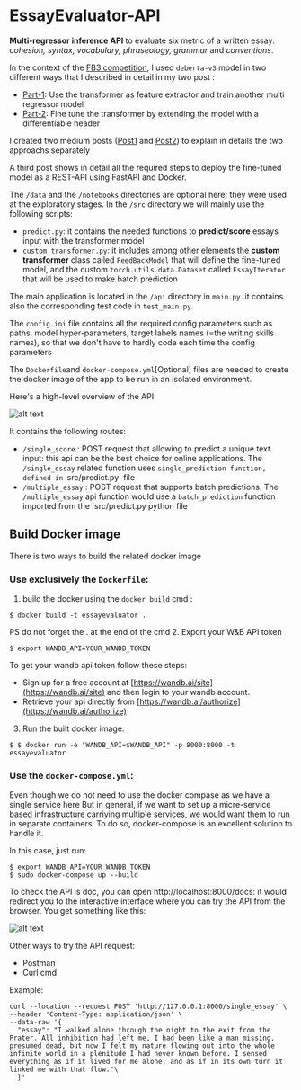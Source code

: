 # EssayEvaluator-API
**Multi-regressor inference API** to evaluate six metric of a written essay: *cohesion, syntax, vocabulary, phraseology, grammar* and *conventions*.

In the context of the [FB3 competition](https://www.kaggle.com/competitions/feedback-prize-english-language-learning), 
I used `deberta-v3` model in two different ways that I described in detail in my two post : 
* [Part-1](https://zghrib.medium.com/transformers-for-multi-regression-task-part1-transformers-as-feature-extractor-9f174ab66ce9): Use the transformer as feature extractor and train another multi regressor model
* [Part-2](https://medium.com/@zghrib/transformers-for-multi-regression-task-part2-fine-tuning-2683ef134d1c): Fine tune the transformer by extending the model with a differentiable header

I created two medium posts ([Post1](https://zghrib.medium.com/transformers-for-multi-regression-task-part1-transformers-as-feature-extractor-9f174ab66ce9) 
and [Post2](https://medium.com/@zghrib/transformers-for-multi-regression-task-part2-fine-tuning-2683ef134d1c)) to explain in details the two approachs separately

A third post shows in detail all the required steps to deploy the fine-tuned model as a REST-API using FastAPI  and Docker.

The `/data` and the `/notebooks` directories are optional here: they were used at the exploratory stages. 
In the `/src` directory we will mainly use the following scripts:
* `predict.py`: it contains the needed functions to **predict/score** essays input with the transformer model
* `custom_transformer.py`:  it includes among other elements the **custom transformer** class called `FeedBackModel` that will define the fine-tuned model, and the custom `torch.utils.data.Dataset` called `EssayIterator` that will be used to make batch prediction

The main application is located in the `/api` directory in `main.py`. it contains also the corresponding test code in `test_main.py`.

The `config.ini` file contains all the required config parameters such as paths, model hyper-parameters, target labels names (=the writing skills names), so that we don't have to  hardly code each time the config parameters

The `Dockerfile`and `docker-compose.yml`[Optional] files are needed to create the docker image of the app to be run in an isolated environment.

Here's a high-level overview of the API:

![alt text]()

It contains the following routes:

* `/single_score` : POST request that allowing to predict a unique text input: this api can be the best choice for online applications. The `/single_essay` related function uses `single_prediction function, defined in `src/predict.py` file
* `/multiple_essay` : POST request that supports batch predictions. The  `/multiple_essay` api function would use a `batch_prediction` function imported from the `src/predict.py python file

## Build Docker image
There is two ways to build the related docker image 
### Use exclusively the `Dockerfile`:
 1. build the docker using the `docker build` cmd :
```
$ docker build -t essayevaluator .
```
PS do not forget the . at the end of the cmd
2. Export your W&B API token
```
$ export WANDB_API=YOUR_WANDB_TOKEN
```
To get your wandb api token follow these steps:

* Sign up for a free account at [https://wandb.ai/site](https://wandb.ai/site) and then login to your wandb account.
* Retrieve your api directly from [https://wandb.ai/authorize](https://wandb.ai/authorize)

3. Run the built docker image:

```
$ $ docker run -e "WANDB_API=$WANDB_API" -p 8000:8000 -t essayevaluator
```
### Use the `docker-compose.yml`:
Even though we do not need to use the docker compase as we have a single service here 
But in general, if we want to set up a micre-service based infrastructure carriying multiple services, 
we would want them to run in separate containers. To do so, docker-compose is an excellent solution to handle it.

In this case, just run:
```
$ export WANDB_API=YOUR_WANDB_TOKEN
$ sudo docker-compose up --build
```

To check the API is doc, you can open http://localhost:8000/docs: 
it would redirect you to the interactive interface where you can try the API from the browser. 
You get something like this:

![alt text]()

Other ways to try the API request:

* Postman
* Curl cmd 

Example:
```
curl --location --request POST 'http://127.0.0.1:8000/single_essay' \
--header 'Content-Type: application/json' \
--data-raw '{
  "essay": "I walked alone through the night to the exit from the Prater. All inhibition had left me, I had been like a man missing, presumed dead, but now I felt my nature flowing out into the whole infinite world in a plenitude I had never known before. I sensed everything as if it lived for me alone, and as if in its own turn it linked me with that flow."\
  }'
```